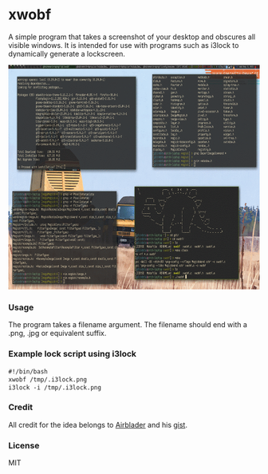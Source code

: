 xwobf
=====

A simple program that takes a screenshot of your desktop and obscures all
visible windows. It is intended for use with programs such as i3lock to
dynamically generate a lockscreen.

<img src="https://raw.githubusercontent.com/glindste/i/master/xwobf.gif" height="450">

### Usage

The program takes a filename argument. The filename should end with a .png, .jpg or equivalent suffix.

### Example lock script using i3lock

```
#!/bin/bash
xwobf /tmp/.i3lock.png
i3lock -i /tmp/.i3lock.png
```

### Credit

All credit for the idea belongs to [Airblader](https://github.com/Airblader) and
his [gist](https://gist.github.com/Airblader/3a96a407e16dae155744).

### License

MIT
